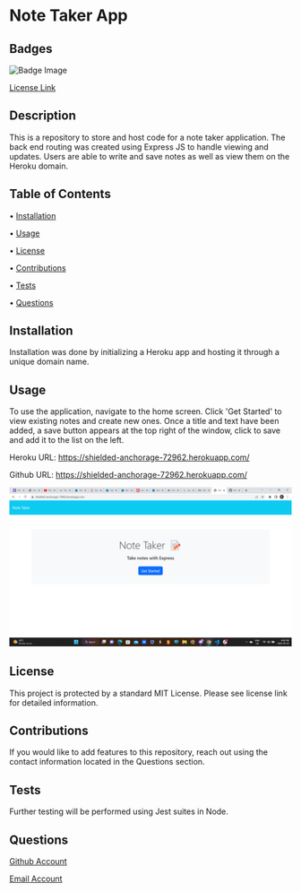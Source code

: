# Note Taker App

  ## Badges
  ![Badge Image](https://img.shields.io/badge/License-MIT-yellow.svg)

  [License Link](https://opensource.org/licenses/MIT)

  ## Description
  This is a repository to store and host code for a note taker application. The back end routing was created using Express JS to handle viewing and updates. Users are able to write and save notes as well as view them on the Heroku domain.

  ## Table of Contents
  
  • [Installation](#installation)

  • [Usage](#usage)

  • [License](#license)

  • [Contributions](#contributions)

  • [Tests](#tests)

  • [Questions](#questions)

  ## Installation
  Installation was done by initializing a Heroku app and hosting it through a unique domain name.

  ## Usage
  To use the application, navigate to the home screen. Click 'Get Started' to view existing notes and create new ones. Once a title and text have been added, a save button appears at the top right of the window, click to save and add it to the list on the left.

  Heroku URL: https://shielded-anchorage-72962.herokuapp.com/

  Github URL: https://shielded-anchorage-72962.herokuapp.com/

   ![A screenshot of a generated README file](./utils/screenshot.png)

  ## License
  This project is protected by a standard MIT License. Please see license link for detailed information.
  
  ## Contributions
  If you would like to add features to this repository, reach out using the contact information located in the Questions section.

  ## Tests
  Further testing will be performed using Jest suites in Node.

  ## Questions
  [Github Account](https://github.com/KirkHagglund)

  [Email Account](mailto:kirkhagglund@gmail.com)

